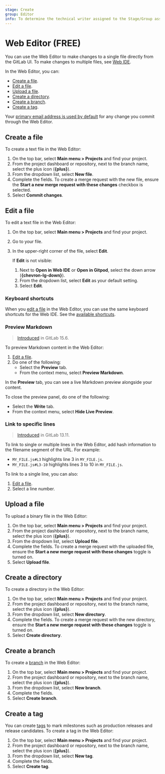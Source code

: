 ```yaml
---
stage: Create
group: Editor
info: To determine the technical writer assigned to the Stage/Group associated with this page, see https://about.gitlab.com/handbook/product/ux/technical-writing/#assignments
---
```


# Web Editor **(FREE)**

You can use the Web Editor to make changes to a single file directly from the
GitLab UI. To make changes to multiple files, see [Web IDE](../web_ide/index.md).

In the Web Editor, you can:

- [Create a file](#create-a-file).
- [Edit a file](#edit-a-file).
- [Upload a file](#upload-a-file).
- [Create a directory](#create-a-directory).
- [Create a branch](#create-a-branch).
- [Create a tag](#create-a-tag).

Your [primary email address is used by default](../../../user/profile/index.md#change-the-email-displayed-on-your-commits)
for any change you commit through the Web Editor.

## Create a file

To create a text file in the Web Editor:

1. On the top bar, select **Main menu > Projects** and find your project.
1. From the project dashboard or repository, next to the branch name, select the plus icon (**{plus}**).
1. From the dropdown list, select **New file**.
1. Complete the fields. To create a merge request with the new file, ensure the **Start a new merge request with these changes** checkbox is selected.
1. Select **Commit changes**.

## Edit a file

To edit a text file in the Web Editor:

1. On the top bar, select **Main menu > Projects** and find your project.
1. Go to your file.
1. In the upper-right corner of the file, select **Edit**.

   If **Edit** is not visible:

   1. Next to **Open in Web IDE** or **Open in Gitpod**, select the down arrow (**{chevron-lg-down}**).
   1. From the dropdown list, select **Edit** as your default setting.
   1. Select **Edit**.

### Keyboard shortcuts

When you [edit a file](#edit-a-file) in the Web Editor, you can use the same keyboard shortcuts for the Web IDE.
See the [available shortcuts](../../shortcuts.md#web-ide).

### Preview Markdown

> [Introduced](https://gitlab.com/gitlab-org/gitlab/-/issues/378966) in GitLab 15.6.

To preview Markdown content in the Web Editor:

1. [Edit a file](#edit-a-file).
1. Do one of the following:
   - Select the **Preview** tab.
   - From the context menu, select **Preview Markdown**.

In the **Preview** tab, you can see a live Markdown preview alongside your content.

To close the preview panel, do one of the following:

- Select the **Write** tab.
- From the context menu, select **Hide Live Preview**.

### Link to specific lines

> [Introduced](https://gitlab.com/gitlab-org/gitlab/-/merge_requests/56159) in GitLab 13.11.

To link to single or multiple lines in the Web Editor, add hash
information to the filename segment of the URL. For example:

- `MY_FILE.js#L3` highlights line 3 in `MY_FILE.js`.
- `MY_FILE.js#L3-10` highlights lines 3 to 10 in `MY_FILE.js`.

To link to a single line, you can also:

1. [Edit a file](#edit-a-file).
1. Select a line number.

## Upload a file

To upload a binary file in the Web Editor:

1. On the top bar, select **Main menu > Projects** and find your project.
1. From the project dashboard or repository, next to the branch name, select the plus icon (**{plus}**).
1. From the dropdown list, select **Upload file**.
1. Complete the fields. To create a merge request with the uploaded file, ensure the **Start a new merge request with these changes** toggle is turned on.
1. Select **Upload file**.

## Create a directory

To create a directory in the Web Editor:

1. On the top bar, select **Main menu > Projects** and find your project.
1. From the project dashboard or repository, next to the branch name, select the plus icon (**{plus}**).
1. From the dropdown list, select **New directory**.
1. Complete the fields. To create a merge request with the new directory, ensure the **Start a new merge request with these changes** toggle is turned on.
1. Select **Create directory**.

## Create a branch

To create a [branch](branches/index.md) in the Web Editor:

1. On the top bar, select **Main menu > Projects** and find your project.
1. From the project dashboard or repository, next to the branch name, select the plus icon (**{plus}**).
1. From the dropdown list, select **New branch**.
1. Complete the fields.
1. Select **Create branch**.

## Create a tag

You can create [tags](../../../topics/git/tags.md) to mark milestones such as
production releases and release candidates. To create a tag in the Web Editor:

1. On the top bar, select **Main menu > Projects** and find your project.
1. From the project dashboard or repository, next to the branch name, select the plus icon (**{plus}**).
1. From the dropdown list, select **New tag**.
1. Complete the fields.
1. Select **Create tag**.
